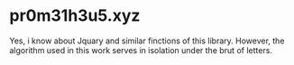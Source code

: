 # pr0m31h3u5.xyz
Yes, i know about Jquary and similar finctions of this library. However, the algorithm used in this work serves in isolation under the brut of letters. 
